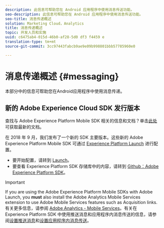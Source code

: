 ```yaml
---
description: 此信息可帮助您在 Android 应用程序中使用消息传送功能。
seo-description: 此信息可帮助您在 Android 应用程序中使用消息传送功能。
seo-title: 消息传递概述
solution: Marketing Cloud，Analytics
title: 消息传递概述
topic: 开发人员和实施
uuid: c6475ab4-015d-46b0-af28-5d0 df3 f4459 e
translation-type: tm+mt
source-git-commit: 3cc97443fabcb9ae9e09b998801bbb57785960e0

---
```



# 消息传递概述 {#messaging}

本部分中的信息可帮助您在Android应用程序中使用消息传递。

## 新的 Adobe Experience Cloud SDK 发行版本

查找与 Adobe Experience Platform Mobile SDK 相关的信息和文档？单击[此处](https://aep-sdks.gitbook.io/docs/)可获取最新的文档。

在 2018 年 9 月，我们发布了一个新的 SDK 主要版本。这些新的 Adobe Experience Platform Mobile SDK 可通过 [Experience Platform Launch](https://www.adobe.com/experience-platform/launch.html) 进行配置。

* 要开始配置，请转到 [Launch](https://launch.adobe.com/)。
* 要查看 Experience Platform SDK 存储库中的内容，请转到 [Github：Adobe Experience Platform SDK](https://github.com/Adobe-Marketing-Cloud/acp-sdks)。

>[!IMPORTANT]
>
> If you are using the Adobe Experience Platform Mobile SDKs with Adobe Launch, you **must** also install the Adobe Analytics Mobile Services extension to use Adobe Mobile Services features such as Acquisition links. 有关更多信息，请参阅 [Adobe Analytics - Mobile Services](https://aep-sdks.gitbook.io/docs/using-mobile-extensions/adobe-analytics-mobile-services)。有关在 Experience Platform SDK 中使用推送消息和应用程序内消息传送的信息，请参阅[设置推送消息](https://aep-sdks.gitbook.io/docs/using-mobile-extensions/adobe-analytics-mobile-services#set-up-push-messaging)和[设置应用程序内消息传送](https://aep-sdks.gitbook.io/docs/using-mobile-extensions/adobe-analytics-mobile-services#set-up-in-app-messaging)。
